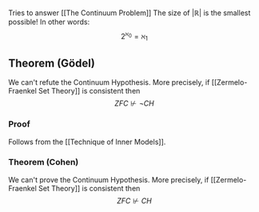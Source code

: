 Tries to answer [[The Continuum Problem]]
The size of $\lvert \mathbb{R} \rvert$ is the smallest possible!
In other words:
$$
2^{\aleph_{0}} = \aleph_{1}
$$
## Theorem (Gödel)
We can't refute the Continuum Hypothesis.
More precisely, if [[Zermelo-Fraenkel Set Theory]] is consistent
then
$$
ZFC\not \vdash \neg CH
$$
### Proof
Follows from the [[Technique of Inner Models]].
### Theorem (Cohen)
We can't prove the Continuum Hypothesis.
More precisely, if [[Zermelo-Fraenkel Set Theory]] is consistent
then
$$
ZFC \not \vdash CH
$$
